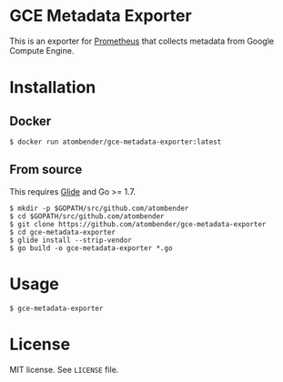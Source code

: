 # GCE Metadata Exporter

This is an exporter for [Prometheus](https://prometheus.io/) that collects metadata from Google Compute Engine.

# Installation

## Docker

```
$ docker run atombender/gce-metadata-exporter:latest
```

## From source

This requires [Glide](https://glide.sh/) and Go >= 1.7.

```shell
$ mkdir -p $GOPATH/src/github.com/atombender
$ cd $GOPATH/src/github.com/atombender
$ git clone https://github.com/atombender/gce-metadata-exporter
$ cd gce-metadata-exporter
$ glide install --strip-vendor
$ go build -o gce-metadata-exporter *.go
```

# Usage

```shell
$ gce-metadata-exporter
```

# License

MIT license. See `LICENSE` file.
